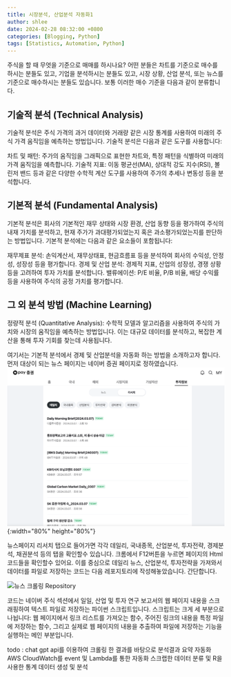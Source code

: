 ```yaml
---
title: 시장분석, 산업분석 자동화1
author: shlee
date: 2024-02-28 08:32:00 +0800
categories: [Blogging, Python]
tags: [Statistics, Automation, Python]
---
```


주식을 할 때 무엇을 기준으로 매매를 하시나요? 어떤 분들은 차트를 기준으로 매수를 하시는 분들도 있고, 기업을 분석하시는 분들도 있고, 시장 상황, 산업 분석, 또는 뉴스를 기준으로 매수하시는 분들도 있습니다. 보통 이러한 매수 기준을 다음과 같이 분류합니다.

## 기술적 분석 (Technical Analysis)
기술적 분석은 주식 가격의 과거 데이터와 거래량 같은 시장 통계를 사용하여 미래의 주식 가격 움직임을 예측하는 방법입니다. 기술적 분석은 다음과 같은 도구를 사용합니다:

차트 및 패턴: 주가의 움직임을 그래픽으로 표현한 차트와, 특정 패턴을 식별하여 미래의 가격 움직임을 예측합니다.
기술적 지표: 이동 평균선(MA), 상대적 강도 지수(RSI), 볼린저 밴드 등과 같은 다양한 수학적 계산 도구를 사용하여 주가의 추세나 변동성 등을 분석합니다.

## 기본적 분석 (Fundamental Analysis)
기본적 분석은 회사의 기본적인 재무 상태와 시장 환경, 산업 동향 등을 평가하여 주식의 내재 가치를 분석하고, 현재 주가가 과대평가되었는지 혹은 과소평가되었는지를 판단하는 방법입니다. 기본적 분석에는 다음과 같은 요소들이 포함됩니다:

재무제표 분석: 손익계산서, 재무상태표, 현금흐름표 등을 분석하여 회사의 수익성, 안정성, 성장성 등을 평가합니다.
경제 및 산업 분석: 경제적 지표, 산업의 성장성, 경쟁 상황 등을 고려하여 투자 가치를 분석합니다.
밸류에이션: P/E 비율, P/B 비율, 배당 수익률 등을 사용하여 주식의 공정 가치를 평가합니다.

## 그 외 분석 방법 (Machine Learning)
정량적 분석 (Quantitative Analysis): 수학적 모델과 알고리즘을 사용하여 주식의 가치와 시장의 움직임을 예측하는 방법입니다. 이는 대규모 데이터를 분석하고, 복잡한 계산을 통해 투자 기회를 찾는데 사용됩니다.

여기서는 기본적 분석에서 경제 및 산업분석을 자동화 하는 방법을 소개하고자 합니다.
먼저 대상이 되는 뉴스 페이지는 네이버 증권 페이지로 정하였습니다.
![Naver News](/assets/img/posts/automation_naver_news/1.png){:width="80%" height="80%"}

뉴스페이지 리서치 탭으로 들어가면 각각 데일리, 국내종목, 산업분석, 투자전략, 경제분석, 채권분석 등의 탭을 확인할수 있습니다.
크롬에서 F12버튼을 누르면 페이지의 Html 코드들을 확인할수 있어요. 
이를 중심으로 데일리 뉴스, 산업분석, 투자전략을 가져와서 데이터를 파일로 저장하는 코드는 다음 레포지토리에 작성해놓았습니다.
간단합니다.

![뉴스 크롤링 Repository](https://github.com/sanghun1210/StockNewsMiner)

코드는 네이버 주식 섹션에서 일일, 산업 및 투자 연구 보고서의 웹 페이지 내용을 스크래핑하여 텍스트 파일로 저장하는 파이썬 스크립트입니다. 스크립트는 크게 세 부분으로 나뉩니다: 웹 페이지에서 링크 리스트를 가져오는 함수, 주어진 링크의 내용을 특정 파일에 저장하는 함수, 그리고 실제로 웹 페이지의 내용을 추출하여 파일에 저장하는 기능을 실행하는 메인 부분입니다.

todo : chat gpt api를 이용하여 크롤링 한 결과를 바탕으로 분석결과 요약 자동화
       AWS CloudWatch를 event 및 Lambda를 통한 자동화
       스크랩한 데이터 분류 및 R을 사용한 통계 데이터 생성 및 분석

        






